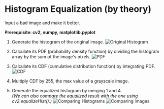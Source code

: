 # Histogram Equalization (by theory)

Input a bad image and make it better.

**Prerequisite: cv2, numpy, matplotlib.pyplot**

1. Generate the histogram of the original image.
![Original Histogram](https://imgur.com/8utpRWm.png)

2. Calculate its PDF (probability density function) by dividing the histogram array by the sum of the image's pixels.
![PDF](https://imgur.com/ReCr6iA.png)

3. Calculate its CDF (cumulative distribution function) by integrating PDF.
![CDF](https://imgur.com/y6HZY3c.png)

4. Multiply CDF by 255, the max value of a grayscale image.

5. Generate the equalized histogram by merging 1 and 4. </br>
*(We can also compare the equalized result with the one using cv2.equalizeHist().)*
![Comparing Histograms](https://imgur.com/Q1WH2hn.png)
![Comparing Images](https://imgur.com/JGZUvxu.png)
